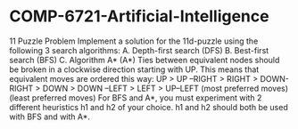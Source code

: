 # COMP-6721-Artificial-Intelligence
11 Puzzle Problem
Implement a solution for the 11d-puzzle using the following 3 search algorithms: A. Depth-first search (DFS)
B. Best-first search (BFS)
C. Algorithm A* (A*)
Ties between equivalent nodes should be broken in a clockwise direction starting with UP. This means that equivalent moves are ordered this way:
UP > UP –RIGHT > RIGHT > DOWN- RIGHT > DOWN > DOWN –LEFT > LEFT > UP–LEFT
(most preferred moves) (least preferred moves)
For BFS and A*, you must experiment with 2 different heuristics h1 and h2 of your choice. h1 and h2 should both be used with BFS and with A*.

